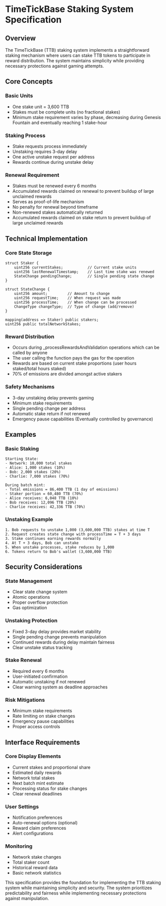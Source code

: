 # TimeTickBase Staking System Specification

## Overview

The TimeTickBase (TTB) staking system implements a straightforward staking mechanism where users can stake TTB tokens to participate in reward distribution. The system maintains simplicity while providing necessary protections against gaming attempts.

## Core Concepts

### Basic Units
- One stake unit = 3,600 TTB
- Stakes must be complete units (no fractional stakes)
- Minimum stake requirement varies by phase, decreasing during Genesis Fountain and eventually reaching 1 stake-hour

### Staking Process
- Stake requests process immediately
- Unstaking requires 3-day delay
- One active unstake request per address
- Rewards continue during unstake delay

### Renewal Requirement
- Stakes must be renewed every 6 months
- Accumulated rewards claimed on renewal to prevent buildup of large unclaimed rewards
- Serves as proof-of-life mechanism
- No penalty for renewal beyond timeframe
- Non-renewed stakes automatically returned
- Accumulated rewards claimed on stake return to prevent buildup of large unclaimed rewards

## Technical Implementation

### Core State Storage
```solidity
struct Staker {
    uint256 currentStakes;           // Current stake units
    uint256 lastRenewalTimestamp;    // Last time stake was renewed
    StateChange pendingChange;       // Single pending state change
}

struct StateChange {
    uint256 amount;         // Amount to change
    uint256 requestTime;    // When request was made
    uint256 processTime;    // When change can be processed
    ChangeType changeType;  // Type of change (add/remove)
}

mapping(address => Staker) public stakers;
uint256 public totalNetworkStakes;
```

### Reward Distribution
- Occurs during _processRewardsAndValidation operations which can be called by anyone
- The user calling the function pays the gas for the operation
- Rewards are based on current stake proportions (user hours staked/total hours staked)
- 70% of emissions are divided amongst active stakers

### Safety Mechanisms
- 3-day unstaking delay prevents gaming
- Minimum stake requirements
- Single pending change per address
- Automatic stake return if not renewed
- Emergency pause capabilities (Eventually controlled by governance)

## Examples

### Basic Staking
```
Starting State:
- Network: 10,000 total stakes
- Alice: 1,000 stakes (10%)
- Bob: 2,000 stakes (20%)
- Charlie: 7,000 stakes (70%)

During batch mint:
- Total emissions = 86,400 TTB (1 day of emissions)
- Staker portion = 60,480 TTB (70%)
- Alice receives: 6,048 TTB (10%)
- Bob receives: 12,096 TTB (20%)
- Charlie receives: 42,336 TTB (70%)
```

### Unstaking Example
```
1. Bob requests to unstake 1,000 (3,600,000 TTB) stakes at time T
2. Request creates state change with processTime = T + 3 days
3. Stake continues earning rewards normally
4. At T + 3 days, Bob can unstake
5. When unstake processes, stake reduces by 1,000
6. Tokens return to Bob's wallet (3,600,000 TTB)
```

## Security Considerations

### State Management
- Clear state change system
- Atomic operations
- Proper overflow protection
- Gas optimization

### Unstaking Protection
- Fixed 3-day delay provides market stability
- Single pending change prevents manipulation
- Continued rewards during delay maintain fairness
- Clear unstake status tracking

### Stake Renewal
- Required every 6 months
- User-initiated confirmation
- Automatic unstaking if not renewed
- Clear warning system as deadline approaches

### Risk Mitigations
- Minimum stake requirements
- Rate limiting on stake changes
- Emergency pause capabilities
- Proper access controls

## Interface Requirements

### Core Display Elements
- Current stakes and proportional share
- Estimated daily rewards
- Network total stakes
- Next batch mint estimate
- Processing status for stake changes
- Clear renewal deadlines

### User Settings
- Notification preferences
- Auto-renewal options (optional)
- Reward claim preferences
- Alert configurations

### Monitoring
- Network stake changes
- Total staker count
- Historical reward data
- Basic network statistics

This specification provides the foundation for implementing the TTB staking system while maintaining simplicity and security. The system prioritizes predictability and fairness while implementing necessary protections against manipulation.